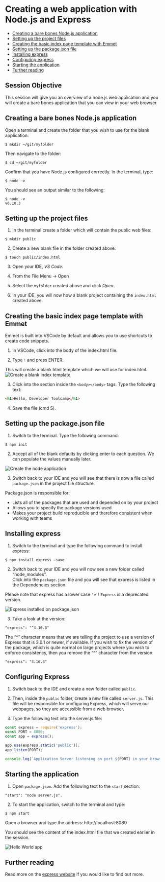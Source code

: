 # Creating a web application with Node.js and Express

* [Creating a bare bones Node.js application](#node)  
* [Setting up the project files](#setup)  
* [Creating the basic index page template with Emmet](#emmet)
* [Setting up the package.json file](#package)
* [Installing express](#express)
* [Configuring express](#confexpress)
* [Starting the application](#start)
* [Further reading](#further)

## Session Objective
This session will give you an overview of a node.js web application and you will create a bare bones application that you can view in your web browser.

<a name="node"></a>
## Creating a bare bones Node.js application

Open a terminal and create the folder that you wish to use for the blank application:

```
$ mkdir ~/git/myfolder
```
Then navigate to the folder:

```
$ cd ~/git/myfolder
```

Confirm that you have Node.js configured correctly.  In the terminal, type:

```
$ node –v
```
You should see an output similar to the following:

```
$ node -v 
v6.10.3
```
<a name="setup"></a>
## Setting up the project files

1. In the terminal create a folder which will contain the public web files:
```
$ mkdir public
```

2. Create a new blank file in the folder created above:

```
$ touch public/index.html
```

3. Open your IDE, *VS Code*.

4. From the File Menu -> Open

5. Select the `myfolder` created above and click *Open*.

6. In your IDE, you will now how a blank project containing the `index.html` created above.

<a name="emmet"></a>
## Creating the basic index page template with Emmet
Emmet is built into VSCode by default and allows you to use shortcuts to create code snippets.

1. In VSCode, click into the body of the index.html file.
 
2. Type `!` and press ENTER.

This will create a blank html template which we will use for index.html.
<img src="./resources/session_03_index_template.png" alt="Create a blank index template" />

3. Click into the section inside the `<body></body>` tags. Type the following text:

```html
<h1>Hello, Developer Toolcamp</h1>
```

4. Save the file (cmd S).

<a name="package"></a>
## Setting up the package.json file

1. Switch to the terminal.  Type the following command:

```
$ npm init
```

2. Accept all of the blank defaults by clicking enter to each question.  We can populate the values manually later.
<img src="./resources/session_03_npm_init.png" alt="Create the node application" />

3. Switch back to your IDE and you will see that there is now a file called `package.json` in the project file structure.

Package.json is responsible for:
* Lists all of the packages that are used and depended on by your project
* Allows you to specify the package versions used
* Makes your project build reproducible and therefore consistent when working with teams

<a name="express"></a>
## Installing express
1. Switch to the terminal and type the following command to install express:

```
$ npm install express –save
```

2. Switch back to your IDE and you will now see a new folder called “node_modules”.  
Click into the `package.json` file and you will see that express is listed in the Dependencies section.

Please note that express has a lower case `'e'`! `Express` is a deprecated version.

<img src="./resources/session_03_express.png" alt="Express installed on package.json" />

3. Take a look at the version:

```
"express": "^4.16.3"
```

The “^” character means that we are telling the project to use a version of Express that is 3.0.1 or newer, if available.  If you wish to fix the version of the package, which is quite normal on large projects where you wish to enforce consistency, then you remove the “^” character from the version:

```
"express": "4.16.3"
```

<a name="confexpress"></a>
## Configuring Express

1. Switch back to the IDE and create a new folder called `public`.

2. Then, inside the `public` folder, create a new file called `server.js`.  This file will be responsible for configuring Express, which will serve our webpages, so they are accessible from a web browser.

3. Type the following text into the server.js file:

```javascript
const express = require('express');
const PORT = 8080;
const app = express();

app.use(express.static('public'));
app.listen(PORT);

console.log(`Application Server listening on port ${PORT} in your browser.`);
```

<a name="start"></a>
## Starting the application

1. Open `package.json`.  Add the following text to the `start` section:

```
"start": "node server.js",
```

2. To start the application, switch to the terminal and type:

```
$ npm start
```

Open a browser and type the address: http://localhost:8080

You should see the content of the index.html file that we created earlier in the session.

<img src="./resources/session_03_hello_world.png" alt="Hello World app" />


## Further reading
Read more on the [express website](https://expressjs.com/) if you would like to find out more.